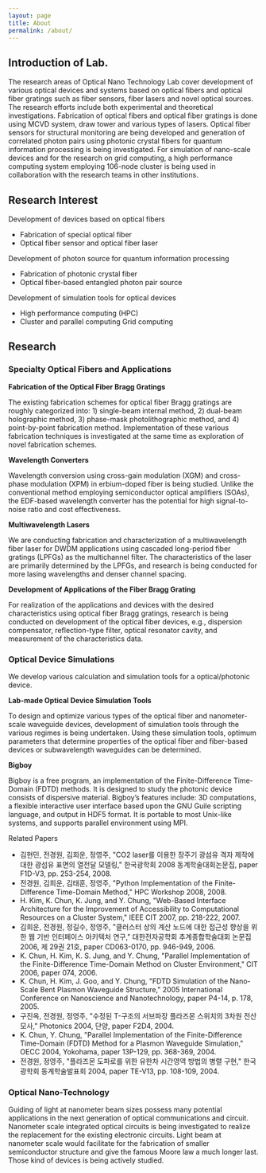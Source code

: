 ```yaml
---
layout: page
title: About
permalink: /about/
---
```


## Introduction of Lab.

The research areas of Optical Nano Technology Lab cover development of various optical devices and systems based on optical fibers and optical fiber gratings such as fiber sensors, fiber lasers and novel optical sources. The research efforts include both experimental and theoretical investigations. Fabrication of optical fibers and optical fiber gratings is done using MCVD system, draw tower and various types of lasers. Optical fiber sensors for structural monitoring are being developed and generation of correlated photon pairs using photonic crystal fibers for quantum information processing is being investigated. For simulation of nano-scale devices and for the research on grid computing, a high performance computing system employing 106-node cluster is being used in collaboration with the research teams in other institutions.

## Research Interest

Development of devices based on optical fibers

- Fabrication of special optical fiber
- Optical fiber sensor and optical fiber laser

Development of photon source for quantum information processing

- Fabrication of photonic crystal fiber
- Optical fiber-based entangled photon pair source

Development of simulation tools for optical devices

- High performance computing (HPC)
- Cluster and parallel computing Grid computing

## Research


### Specialty Optical Fibers and Applications

**Fabrication of the Optical Fiber Bragg Gratings**

The existing fabrication schemes for optical fiber Bragg gratings are roughly categorized into: 1) single-beam internal method, 2) dual-beam holographic method, 3) phase-mask photolithographic method, and 4) point-by-point fabrication method. Implementation of these various fabrication techniques is investigated at the same time as exploration of novel fabrication schemes.

**Wavelength Converters**

Wavelength conversion using cross-gain modulation (XGM) and cross-phase modulation (XPM) in erbium-doped fiber is being studied. Unlike the conventional method employing semiconductor optical amplifiers (SOAs), the EDF-based wavelength converter has the potential for high signal-to-noise ratio and cost effectiveness.

**Multiwavelength Lasers**

We are conducting fabrication and characterization of a multiwavelength fiber laser for DWDM applications using cascaded long-period fiber gratings (LPFGs) as the multichannel filter. The characteristics of the laser are primarily determined by the LPFGs, and research is being conducted for more lasing wavelengths and denser channel spacing.

**Development of Applications of the Fiber Bragg Grating**

For realization of the applications and devices with the desired characteristics using optical fiber Bragg gratings, research is being conducted on development of the optical fiber devices, e.g., dispersion compensator, reflection-type filter, optical resonator cavity, and measurement of the characteristics data.

### Optical Device Simulations

We develop various calculation and simulation tools for a optical/photonic device.

**Lab-made Optical Device Simulation Tools**

To design and optimize various types of the optical fiber and nanometer-scale waveguide devices, development of simulation tools through the various regimes is being undertaken. Using these simulation tools, optimum parameters that determine properties of the optical fiber and fiber-based devices or subwavelength waveguides can be determined.

**Bigboy**

Bigboy is a free program, an implementation of the Finite-Difference Time-Domain (FDTD) methods. It is designed to study the photonic device consists of dispersive material. Bigboy’s features include: 3D computations, a flexible interactive user interface based upon the GNU Guile scripting language, and output in HDF5 format. It is portable to most Unix-like systems, and supports parallel environment using MPI.

Related Papers

- 김현민, 전경원, 김희운, 정영주, "CO2 laser를 이용한 장주기 광섬유 격자 제작에 대한 광섬유 표면의 열전달 모델링," 한국광학회 2008 동계학술대회논문집, paper F1D-V3, pp. 253-254, 2008.
- 전경원, 김희운, 김태훈, 정영주, "Python Implementation of the Finite-Difference Time-Domain Method," HPC Workshop 2008, 2008.
- H. Kim, K. Chun, K. Jung, and Y. Chung, "Web-Based Interface Architecture for the Improvement of Accessibility to Computational Resources on a Cluster System," IEEE CIT 2007, pp. 218-222, 2007.
- 김희운, 전경원, 정길수, 정영주, "클러스터 상의 계산 노드에 대한 접근성 향상을 위한 웹 기반 인터페이스 아키텍처 연구," 대한전자공학회 추계종합학술대회 논문집 2006, 제 29권 21호, paper CD063-0170, pp. 946-949, 2006.
- K. Chun, H. Kim, K. S. Jung, and Y. Chung, "Parallel Implementation of the Finite-Difference Time-Domain Method on Cluster Environment," CIT 2006, paper 074, 2006.
- K. Chun, H. Kim, J. Goo, and Y. Chung, "FDTD Simulation of the Nano-Scale Bent Plasmon Waveguide Structure," 2005 International Conference on Nanoscience and Nanotechnology, paper P4-14, p. 178, 2005.
- 구진옥, 전경원, 정영주, "수정된 T-구조의 서브파장 플라즈몬 스위치의 3차원 전산모사," Photonics 2004, 단양, paper F2D4, 2004.
- K. Chun, Y. Chung, "Parallel Implementation of the Finite-Difference Time-Domain (FDTD) Method for a Plasmon Waveguide Simulation," OECC 2004, Yokohama, paper 13P-129, pp. 368-369, 2004.
- 전경원, 정영주, "플라즈몬 도파로를 위한 유한차 시간영역 방법의 병렬 구현," 한국광학회 동계학술발표회 2004, paper TE-V13, pp. 108-109, 2004.

### Optical Nano-Technology

Guiding of light at nanometer beam sizes possess many potential applications in the next generation of optical communications and circuit. Nanometer scale integrated optical circuits is being investigated to realize the replacement for the existing electronic circuits. Light beam at nanometer scale would facilitate for the fabrication of smaller semiconductor structure and give the famous Moore law a much longer last. Those kind of devices is being actively studied.
